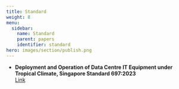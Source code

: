 ```yaml
---
title: Standard
weight: 8
menu:
  sidebar:
    name: Standard
    parent: papers
    identifier: standard
hero: images/section/publish.png
---
```



- **Deployment and Operation of Data Centre IT Equipment under Tropical Climate, Singapore Standard 697:2023**        
  [Link](https://www.singaporestandardseshop.sg/Product/SSPdtDetail/f64b2a31-57a0-49ec-8716-57ccbdc33365)    

